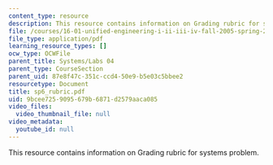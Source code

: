 ```yaml
---
content_type: resource
description: This resource contains information on Grading rubric for systems problem.
file: /courses/16-01-unified-engineering-i-ii-iii-iv-fall-2005-spring-2006/9bcee7259095679b6871d2579aaca085_sp6_rubric.pdf
file_type: application/pdf
learning_resource_types: []
ocw_type: OCWFile
parent_title: Systems/Labs 04
parent_type: CourseSection
parent_uid: 87e8f47c-351c-ccd4-50e9-b5e03c5bbee2
resourcetype: Document
title: sp6_rubric.pdf
uid: 9bcee725-9095-679b-6871-d2579aaca085
video_files:
  video_thumbnail_file: null
video_metadata:
  youtube_id: null
---
```

This resource contains information on Grading rubric for systems problem.

